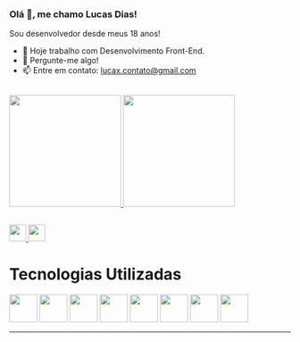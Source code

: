### Olá 👋, me chamo Lucas Dias!
Sou desenvolvedor desde meus 18 anos!

<!--
**LucasFDias/LucasFDias** is a ✨ _special_ ✨ repository because its `README.md` (this file) appears on your GitHub profile.
-->
 
- 🔭 Hoje trabalho com Desenvolvimento Front-End.
- 💬 Pergunte-me algo!
- 📫 Entre em contato: lucax.contato@gmail.com

##
<div>
  <a href='https://github.com/LucasFDias'>
  <img height='200rem' src='https://github-readme-stats.vercel.app/api/top-langs/?username=LucasFDias&show_icons=true&theme=radical'/>
 
  <img height='200em' src='https://github-readme-stats.vercel.app/api/?username=LucasFDias&layout=donut&theme=radical'/>
</div>

##  

<div>
  <a href="https://www.linkedin.com/in/lucas-dias-26348198/"  target="_blank">
    <img src="https://img.shields.io/badge/LinkedIn-0077B5?style=for-the-badge&logo=linkedin&logoColor=white" height="30rem" target="_blank"/>
  </a>
 <a href="https://vercel.com/lucasfdias" targer="_blank">
  <img src="https://img.shields.io/badge/Vercel-0001B5?style=for-the-badge&logo=vercel&logoColor=black" height="30rem" target="_blank"/>
 </a>
</div>

<p></p>
 
  
  # Tecnologias Utilizadas  
  <div style="display: inline">
      <img style='width:50px; height: 50px;' src="https://cdn.jsdelivr.net/gh/devicons/devicon/icons/javascript/javascript-original.svg" />
      <img style='width:50px; height: 50px;' src='https://cdn.jsdelivr.net/gh/devicons/devicon/icons/typescript/typescript-original.svg' />
      <img style='width:50px; height: 50px;' src="https://cdn.jsdelivr.net/gh/devicons/devicon/icons/react/react-original-wordmark.svg" />
      <img style='width:50px; height: 50px;' src="https://cdn.jsdelivr.net/gh/devicons/devicon/icons/html5/html5-original-wordmark.svg" />
      <img style='width:50px; height: 50px; ' src="https://cdn.jsdelivr.net/gh/devicons/devicon/icons/css3/css3-original-wordmark.svg" />
      <img style='width:50px; height: 50px;' src="https://cdn.jsdelivr.net/gh/devicons/devicon/icons/mysql/mysql-original.svg" />
      <img style='width:50px; height: 50px;' src="https://cdn.jsdelivr.net/gh/devicons/devicon/icons/bootstrap/bootstrap-plain-wordmark.svg" />
      <img style='width:50px; height: 50px;' src="https://cdn.jsdelivr.net/gh/devicons/devicon/icons/php/php-original.svg" />


  </div> 
  <hr/>
<p></p>

